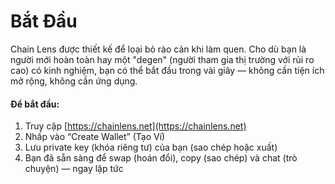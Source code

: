 # Bắt Đầu

Chain Lens được thiết kế để loại bỏ rào cản khi làm quen. Cho dù bạn là người mới hoàn toàn hay một "degen" (người tham gia thị trường với rủi ro cao) có kinh nghiệm, bạn có thể bắt đầu trong vài giây — không cần tiện ích mở rộng, không cần ứng dụng.

#### Để bắt đầu:
1. Truy cập [https://chainlens.net](https://chainlens.net)
2. Nhấp vào “Create Wallet” (Tạo Ví)
3. Lưu private key (khóa riêng tư) của bạn (sao chép hoặc xuất)
4. Bạn đã sẵn sàng để swap (hoán đổi), copy (sao chép) và chat (trò chuyện) — ngay lập tức
